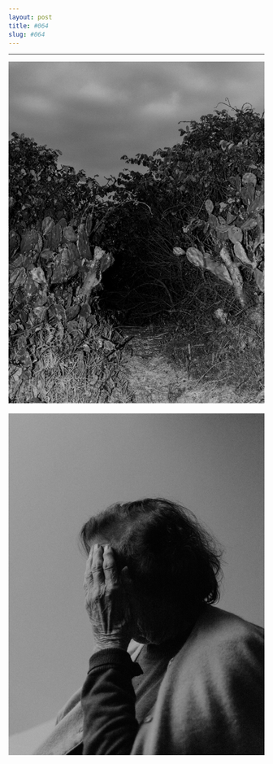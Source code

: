 ```yaml
---
layout: post
title: #064
slug: #064
---
```

---
<p class="description" style="text-align: justify;">
<img src="/assets/danilo-luna-snapshots-39.jpg" />
  <br>
  <br>
<img src="/assets/danilo-luna-snapshots-40.jpg" />
  <br>
  <br>
